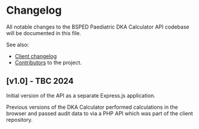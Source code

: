 # Changelog

All notable changes to the BSPED Paediatric DKA Calculator API codebase will be documented in this file.

See also:

- [Client changelog](https://github.com/dan-leach/dka-calculator/blob/main/changelog.md)
- [Contributors](https://github.com/dan-leach/dka-calculator/blob/main/contributors.md) to the project.

## [v1.0] - TBC 2024

Initial version of the API as a separate Express.js application.

Previous versions of the DKA Calculator performed calculations in the browser and passed audit data to via a PHP API which was part of the client repository.
